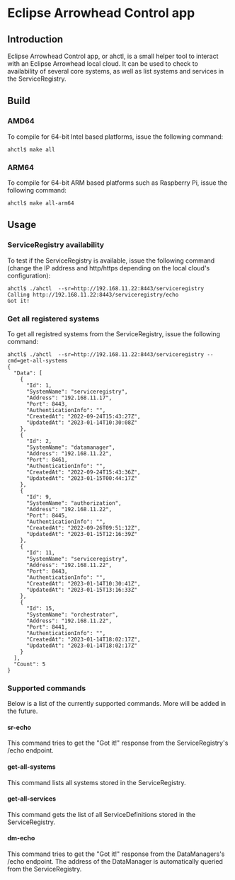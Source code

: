 # Eclipse Arrowhead Control app

## Introduction
Eclipse Arrowhead Control app, or ahctl, is a small helper tool to interact with an Eclipse Arrowhead local cloud. It can be used to check to availability of several core systems, as well as list systems and services in the ServiceRegistry.

## Build

### AMD64
To compile for 64-bit Intel based platforms, issue the following command:
```
ahctl$ make all
```


### ARM64
To compile for 64-bit ARM based platforms such as Raspberry Pi, issue the following command:
```
ahctl$ make all-arm64
```

## Usage

### ServiceRegistry availability
To test if the ServiceRegistry is available, issue the following command (change the IP address and http/https depending on the local cloud's configuration):
```
ahctl$ ./ahctl  --sr=http://192.168.11.22:8443/serviceregistry
Calling http://192.168.11.22:8443/serviceregistry/echo
Got it!
```

### Get all registered systems
To get all registred systems from the ServiceRegistry, issue the following command:
```
ahctl$ ./ahctl  --sr=http://192.168.11.22:8443/serviceregistry --cmd=get-all-systems
{
  "Data": [
    {
      "Id": 1,
      "SystemName": "serviceregistry",
      "Address": "192.168.11.17",
      "Port": 8443,
      "AuthenticationInfo": "",
      "CreatedAt": "2022-09-24T15:43:27Z",
      "UpdatedAt": "2023-01-14T10:30:08Z"
    },
    {
      "Id": 2,
      "SystemName": "datamanager",
      "Address": "192.168.11.22",
      "Port": 8461,
      "AuthenticationInfo": "",
      "CreatedAt": "2022-09-24T15:43:36Z",
      "UpdatedAt": "2023-01-15T00:44:17Z"
    },
    {
      "Id": 9,
      "SystemName": "authorization",
      "Address": "192.168.11.22",
      "Port": 8445,
      "AuthenticationInfo": "",
      "CreatedAt": "2022-09-26T09:51:12Z",
      "UpdatedAt": "2023-01-15T12:16:39Z"
    },
    {
      "Id": 11,
      "SystemName": "serviceregistry",
      "Address": "192.168.11.22",
      "Port": 8443,
      "AuthenticationInfo": "",
      "CreatedAt": "2023-01-14T10:30:41Z",
      "UpdatedAt": "2023-01-15T13:16:33Z"
    },
    {
      "Id": 15,
      "SystemName": "orchestrator",
      "Address": "192.168.11.22",
      "Port": 8441,
      "AuthenticationInfo": "",
      "CreatedAt": "2023-01-14T18:02:17Z",
      "UpdatedAt": "2023-01-14T18:02:17Z"
    }
  ],
  "Count": 5
}
```

### Supported commands
Below is a list of the currently supported commands. More will be added in the future.

#### sr-echo
This command tries to get the "Got it!" response from the ServiceRegistry's /echo endpoint.

#### get-all-systems
This command lists all systems stored in the ServiceRegistry.

#### get-all-services
This command gets the list of all ServiceDefinitions stored in the ServiceRegistry.

#### dm-echo
This command tries to get the "Got it!" response from the DataManagers's /echo endpoint. The 
address of the DataManager is automatically queried from the ServiceRegistry.
